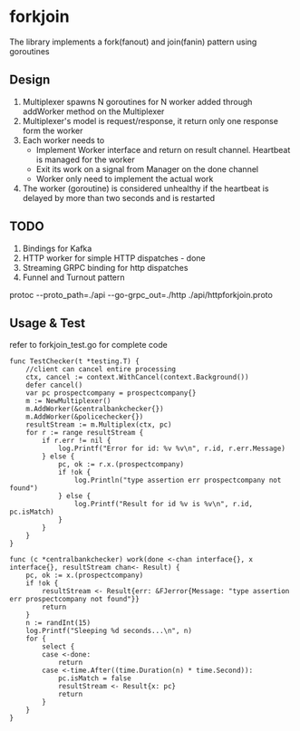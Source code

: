 # forkjoin
The library implements a fork(fanout) and join(fanin) pattern using goroutines

## Design

1. Multiplexer spawns N goroutines for N worker added through addWorker method on the Multiplexer 
2. Multiplexer's model is request/response, it return only one response form the worker
3. Each worker needs to 
    * Implement Worker interface and return on result channel. Heartbeat is managed for the worker
    * Exit its work on a signal from Manager on the done channel  
	* Worker only need to implement the actual work
4. The worker (goroutine) is considered unhealthy if the heartbeat is delayed by more than two seconds and is restarted 
   
## TODO

1. Bindings for Kafka 
2. HTTP worker for simple HTTP dispatches - done
3. Streaming GRPC binding for http dispatches 
4. Funnel and Turnout pattern

protoc --proto_path=./api --go-grpc_out=./http ./api/httpforkjoin.proto

## Usage & Test

refer to forkjoin_test.go for complete code

```
func TestChecker(t *testing.T) {
	//client can cancel entire processing
	ctx, cancel := context.WithCancel(context.Background())
	defer cancel()
	var pc prospectcompany = prospectcompany{}
	m := NewMultiplexer()
	m.AddWorker(&centralbankchecker{})
	m.AddWorker(&policechecker{})
	resultStream := m.Multiplex(ctx, pc)
	for r := range resultStream {
		if r.err != nil {
			log.Printf("Error for id: %v %v\n", r.id, r.err.Message)
		} else {
			pc, ok := r.x.(prospectcompany)
			if !ok {
				log.Println("type assertion err prospectcompany not found")
			} else {
				log.Printf("Result for id %v is %v\n", r.id, pc.isMatch)
			}
		}
	}
}

func (c *centralbankchecker) work(done <-chan interface{}, x interface{}, resultStream chan<- Result) {
	pc, ok := x.(prospectcompany)
	if !ok {
		resultStream <- Result{err: &FJerror{Message: "type assertion err prospectcompany not found"}}
		return
	}
	n := randInt(15)
	log.Printf("Sleeping %d seconds...\n", n)
	for {
		select {
		case <-done:
			return
		case <-time.After((time.Duration(n) * time.Second)):
			pc.isMatch = false
			resultStream <- Result{x: pc}
			return
		}
	}
}
```
